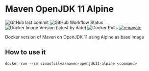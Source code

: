 # Maven OpenJDK 11 Alpine

![GitHub last commit](https://img.shields.io/github/last-commit/simao-silva/OpenJDK-11-alpine?style=for-the-badge)
![GitHub Workflow Status](https://img.shields.io/github/actions/workflow/status/simao-silva/maven-OpenJDK-11-alpine/docker-build-and-push.yml?style=for-the-badge)
![Docker Image Version (latest by date)](https://img.shields.io/docker/v/simaofsilva/maven-openjdk11-alpine?style=for-the-badge)
![Docker Pulls](https://img.shields.io/docker/pulls/simaofsilva/maven-openjdk11-alpine?style=for-the-badge)
[![renovate](https://img.shields.io/badge/renovate-enabled-brightgreen.svg?style=for-the-badge)](https://renovatebot.com)

Docker version of Maven on OpenJDK 11 using Alpine as base image

## How to use it

```shell
docker run --rm simaofsilva/maven-openjdk11-alpine <command>
```



[comment]: <> "* Build args emppty <https://benkyriakou.com/posts/docker-args-empty>"
